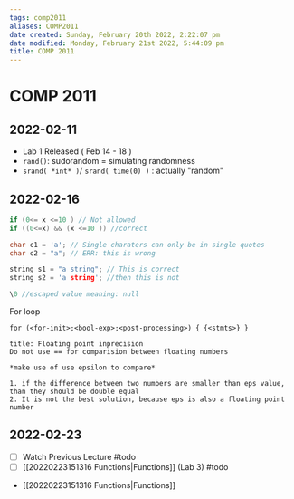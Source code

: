 ```yaml
---
tags: comp2011
aliases: COMP2011
date created: Sunday, February 20th 2022, 2:22:07 pm
date modified: Monday, February 21st 2022, 5:44:09 pm
title: COMP 2011
---
```


# COMP 2011

## 2022-02-11

- Lab 1 Released ( Feb 14 - 18 )
- `rand()`: sudorandom = simulating randomness
- `srand( *int* )`/ `srand( time(0) )` : actually "random"

## 2022-02-16

```c++
if (0<= x <=10 ) // Not allowed
if ((0<=x) && (x <=10 )) //correct
```

```c++
char c1 = 'a'; // Single charaters can only be in single quotes
char c2 = "a"; // ERR: this is wrong

string s1 = "a string"; // This is correct
string s2 = 'a string'; //then this is not

\0 //escaped value meaning: null
```

For loop

`for (<for-init>;<bool-exp>;<post-processing>) { {<stmts>} }`

```ad-info 
title: Floating point inprecision 
Do not use == for comparision between floating numbers 

*make use of use epsilon to compare*  

1. if the difference between two numbers are smaller than eps value, than they should be double equal 
2. It is not the best solution, because eps is also a floating point number

```

## 2022-02-23

- [ ] Watch Previous Lecture #todo 
- [ ] [[20220223151316 Functions|Functions]] (Lab 3) #todo 
- [[20220223151316 Functions|Functions]]
